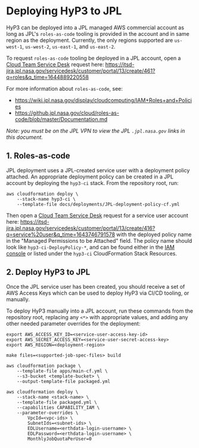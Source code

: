 # Deploying HyP3 to JPL

HyP3 can be deployed into a JPL managed AWS commercial account as long as JPL's `roles-as-code`
tooling is provided in the account and in same region as the deployment. Currently, the only
regions supported are `us-west-1`, `us-west-2`, `us-east-1`, and `us-east-2`.

To request `roles-as-code` tooling be deployed in a JPL account, open a 
[Cloud Team Service Desk](https://itsd-jira.jpl.nasa.gov/servicedesk/customer/portal/13) request here:
https://itsd-jira.jpl.nasa.gov/servicedesk/customer/portal/13/create/461?q=roles&q_time=1644889220558


For more information about `roles-as-code`, see:
* https://wiki.jpl.nasa.gov/display/cloudcomputing/IAM+Roles+and+Policies
* https://github.jpl.nasa.gov/cloud/roles-as-code/blob/master/Documentation.md

*Note: you must be on the JPL VPN to view the JPL `.jpl.nasa.gov` links in this document.*

## 1. Roles-as-code

JPL deployment uses a JPL-created service user with a deployment policy attached.
An appropriate deployment policy can be created in a JPL account by deploying the
`hyp3-ci` stack. From the repository root, run:

```shell
aws cloudformation deploy \
    --stack-name hyp3-ci \
    --template-file docs/deployments/JPL-deployment-policy-cf.yml
```

Then open a [Cloud Team Service Desk](https://itsd-jira.jpl.nasa.gov/servicedesk/customer/portal/13)
request for a service user account here:
https://itsd-jira.jpl.nasa.gov/servicedesk/customer/portal/13/create/416?q=service%20user&q_time=1643746791578
with the deployed policy name in the "Managed Permissions to be Attached" field. 
The policy name should look like `hyp3-ci-DeployPolicy-*`, and can be found either
in the [IAM console](https://console.aws.amazon.com/iamv2/home?#/policies) or listed under 
the `hyp3-ci` CloudFormation Stack Resources.   


## 2. Deploy HyP3 to JPL

Once the JPL service user has been created, you should receive a set of AWS Access Keys
which can be used to deploy HyP3 via CI/CD tooling, or manually. 

To deploy HyP3 manually into a JPL account, run these commands from the repository root,
replacing any `<*>` with appropriate values, and adding any other needed parameter
overrides for the deployment:

```shell
export AWS_ACCESS_KEY_ID=<service-user-access-key-id>
export AWS_SECRET_ACCESS_KEY=<service-user-secret-access-key>
export AWS_REGION=<deployment-region>

make files=<supported-job-spec-files> build

aws cloudformation package \
    --template-file apps/main-cf.yml \
    --s3-bucket <template-bucket> \
    --output-template-file packaged.yml

aws cloudformation deploy \
    --stack-name <stack-name> \
    --template-file packaged.yml \
    --capabilities CAPABILITY_IAM \
    --parameter-overrides \
        VpcId=<vpc-ids> \
        SubnetIds=<subnet-ids> \
        EDLUsername=<erthdata-login-username> \
        EDLPassword=<erthdata-login-username> \
        MonthlyJobQuotaPerUser=0
```
